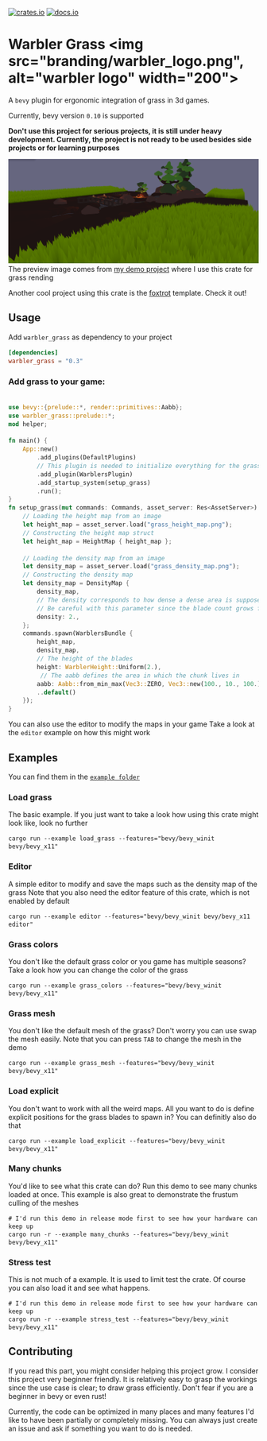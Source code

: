 [![crates.io](https://img.shields.io/badge/crates.io-v0.3-orange)](https://crates.io/crates/warbler_grass)
[![docs.io](https://img.shields.io/badge/docs-v0.3-green)](https://docs.rs/warbler_grass/0.3.0/warbler_grass/)

# Warbler Grass <img src="branding/warbler_logo.png", alt="warbler logo" width="200">
A `bevy` plugin for ergonomic integration of grass in 3d games.

Currently, bevy version `0.10` is supported

**Don't use this project for serious projects, it is still under heavy development. 
Currently, the project is not ready to be used besides side projects or for learning purposes**

![alt text](images/preview.png)
The preview image comes from [my demo project](https://github.com/EmiOnGit/birdylook) where I use this crate for grass rending

Another cool project using this crate is the [foxtrot](https://github.com/janhohenheim/foxtrot) template. Check it out!
## Usage
Add `warbler_grass` as dependency to your project
```toml
[dependencies]
warbler_grass = "0.3"
```
### Add grass to your game:
```rust

use bevy::{prelude::*, render::primitives::Aabb};
use warbler_grass::prelude::*;
mod helper;

fn main() {
    App::new()
        .add_plugins(DefaultPlugins)
        // This plugin is needed to initialize everything for the grass render pipeline
        .add_plugin(WarblersPlugin)
        .add_startup_system(setup_grass)
        .run();
}
fn setup_grass(mut commands: Commands, asset_server: Res<AssetServer>) {
    // Loading the height map from an image
    let height_map = asset_server.load("grass_height_map.png");
    // Constructing the height map struct
    let height_map = HeightMap { height_map };

    // Loading the density map from an image
    let density_map = asset_server.load("grass_density_map.png");
    // Constructing the density map
    let density_map = DensityMap {
        density_map,
        // The density corresponds to how dense a dense area is supposed to be.
        // Be careful with this parameter since the blade count grows fast. 
        density: 2.,
    };
    commands.spawn(WarblersBundle {
        height_map,
        density_map,
        // The height of the blades
        height: WarblerHeight::Uniform(2.),
         // The aabb defines the area in which the chunk lives in
        aabb: Aabb::from_min_max(Vec3::ZERO, Vec3::new(100., 10., 100.)),
        ..default()
    });
}

```
You can also use the editor to modify the maps in your game
Take a look at the `editor` example on how this might work

## Examples
You can find them in the [`example folder`](https://github.com/EmiOnGit/warbler_grass/tree/master/examples)


### Load grass
The basic example. If you just want to take a look how using this crate might look like, look no further
```shell
cargo run --example load_grass --features="bevy/bevy_winit bevy/bevy_x11"
```
### Editor
A simple editor to modify and save the maps such as the density map of the grass
Note that you also need the editor feature of this crate, which is not enabled by default
```shell
cargo run --example editor --features="bevy/bevy_winit bevy/bevy_x11 editor"
```
### Grass colors
You don't like the default grass color or you game has multiple seasons? 
Take a look how you can change the color of the grass
```shell
cargo run --example grass_colors --features="bevy/bevy_winit bevy/bevy_x11"
```

### Grass mesh
You don't like the default mesh of the grass? Don't worry you can use swap the mesh easily.
Note that you can press `TAB` to change the mesh in the demo
```shell
cargo run --example grass_mesh --features="bevy/bevy_winit bevy/bevy_x11"
```
### Load explicit
You don't want to work with all the weird maps. All you want to do is define explicit positions for the grass blades to spawn in?
You can definitly also do that
```shell
cargo run --example load_explicit --features="bevy/bevy_winit bevy/bevy_x11"
```
### Many chunks
You'd like to see what this crate can do? Run this demo to see many chunks loaded at once.
This example is also great to demonstrate the frustum culling of the meshes
```shell
# I'd run this demo in release mode first to see how your hardware can keep up
cargo run -r --example many_chunks --features="bevy/bevy_winit bevy/bevy_x11"
```
### Stress test
This is not much of a example. It is used to limit test the crate.
Of course you can also load it and see what happens.
```shell
# I'd run this demo in release mode first to see how your hardware can keep up
cargo run -r --example stress_test --features="bevy/bevy_winit bevy/bevy_x11"
```

## Contributing
If you read this part, you might consider helping this project grow.
I consider this project very beginner friendly. 
It is relatively easy to grasp the workings since the use case is clear; to draw grass efficiently.
Don't fear if you are a beginner in bevy or even rust!

Currently, the code can be optimized in many places and many features I'd like to have been partially or completely missing.
You can always just create an issue and ask if something you want to do is needed.
